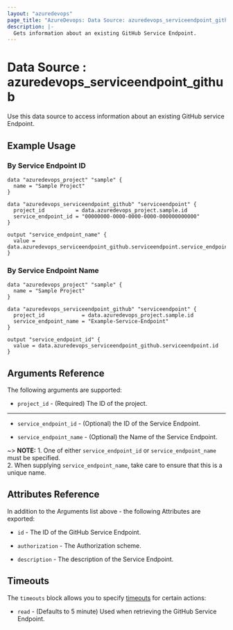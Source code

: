 ```yaml
---
layout: "azuredevops"
page_title: "AzureDevops: Data Source: azuredevops_serviceendpoint_github"
description: |-
  Gets information about an existing GitHub Service Endpoint.
---
```


# Data Source : azuredevops_serviceendpoint_github

Use this data source to access information about an existing GitHub service Endpoint.

## Example Usage

### By Service Endpoint ID

```hcl
data "azuredevops_project" "sample" {
  name = "Sample Project"
}

data "azuredevops_serviceendpoint_github" "serviceendpoint" {
  project_id          = data.azuredevops_project.sample.id
  service_endpoint_id = "00000000-0000-0000-0000-000000000000"
}

output "service_endpoint_name" {
  value = data.azuredevops_serviceendpoint_github.serviceendpoint.service_endpoint_name
}
```

### By Service Endpoint Name

```hcl
data "azuredevops_project" "sample" {
  name = "Sample Project"
}

data "azuredevops_serviceendpoint_github" "serviceendpoint" {
  project_id            = data.azuredevops_project.sample.id
  service_endpoint_name = "Example-Service-Endpoint"
}

output "service_endpoint_id" {
  value = data.azuredevops_serviceendpoint_github.serviceendpoint.id
}
```

## Arguments Reference

The following arguments are supported:

* `project_id` - (Required) The ID of the project.

---

* `service_endpoint_id` - (Optional) the ID of the Service Endpoint.

* `service_endpoint_name` - (Optional) the Name of the Service Endpoint.

~> **NOTE:** 1. One of either `service_endpoint_id` or `service_endpoint_name` must be specified.
    <br>2. When supplying `service_endpoint_name`, take care to ensure that this is a unique name.

## Attributes Reference

In addition to the Arguments list above - the following Attributes are exported:

* `id` - The ID of the GitHub Service Endpoint.

* `authorization` - The Authorization scheme.

* `description` - The description of the Service Endpoint.

## Timeouts

The `timeouts` block allows you to specify [timeouts](https://developer.hashicorp.com/terraform/language/resources/syntax#operation-timeouts) for certain actions:

* `read` - (Defaults to 5 minute) Used when retrieving the GitHub Service Endpoint.
